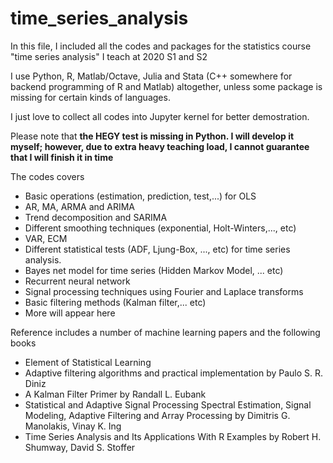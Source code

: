 # time_series_analysis

In this file, I included all the codes and packages for the statistics course "time series analysis" I teach at 2020 S1 and S2

I use Python, R, Matlab/Octave, Julia and Stata (C++ somewhere for backend programming of R and Matlab) altogether, unless some package is missing for certain kinds of languages.

I just love to collect all codes into Jupyter kernel for better demostration.

Please note that **the HEGY test is missing in Python. I will develop it myself; however, due to extra heavy teaching load, I cannot guarantee that I will finish it in time**

The codes covers

* Basic operations (estimation, prediction, test,...) for OLS
* AR, MA, ARMA and ARIMA
* Trend decomposition and SARIMA
* Different smoothing techniques (exponential, Holt-Winters,..., etc)
* VAR, ECM
* Different statistical tests (ADF, Ljung-Box, ..., etc) for time series analysis.
* Bayes net model for time series (Hidden Markov Model, ... etc)
* Recurrent neural network
* Signal processing techniques using Fourier and Laplace transforms
* Basic filtering methods (Kalman filter,... etc)
* More will appear here

Reference includes a number of machine learning papers and the following books
* Element of Statistical Learning
* Adaptive filtering algorithms and practical implementation by Paulo S. R. Diniz
* A Kalman Filter Primer by Randall L. Eubank
* Statistical and Adaptive Signal Processing Spectral Estimation, Signal Modeling, Adaptive Filtering and Array Processing by Dimitris G. Manolakis, Vinay K. Ing
* Time Series Analysis and Its Applications With R Examples by Robert H. Shumway, David S. Stoffer
